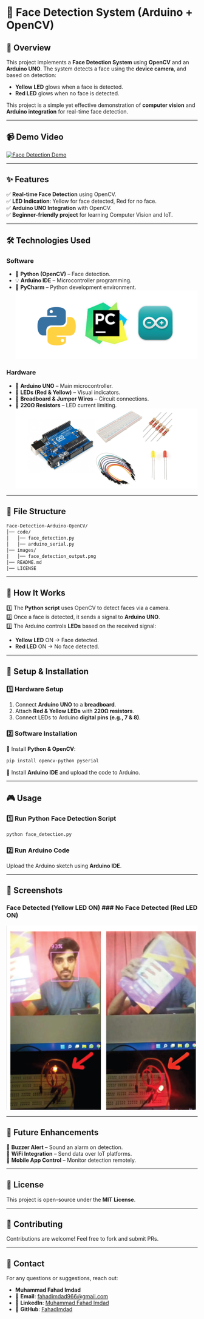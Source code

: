 # 🎯 Face Detection System (Arduino + OpenCV)  

## 📌 Overview  
This project implements a **Face Detection System** using **OpenCV** and an **Arduino UNO**. The system detects a face using the **device camera**, and based on detection:  
- **Yellow LED** glows when a face is detected.  
- **Red LED** glows when no face is detected.  

This project is a simple yet effective demonstration of **computer vision** and **Arduino integration** for real-time face detection.  

---

## 📹 Demo Video  
[![Face Detection Demo](https://img.youtube.com/vi/2xxO79XVWUc/0.jpg)](https://youtube.com/shorts/2xxO79XVWUc)  

---

## ✨ Features  
✅ **Real-time Face Detection** using OpenCV.  
✅ **LED Indication**: Yellow for face detected, Red for no face.  
✅ **Arduino UNO Integration** with OpenCV.  
✅ **Beginner-friendly project** for learning Computer Vision and IoT.  

---

## 🛠 Technologies Used  

### **Software**  
- 🐍 **Python (OpenCV)** – Face detection.  
- 💡 **Arduino IDE** – Microcontroller programming.  
- 🔹 **PyCharm** – Python development environment.  
![Face Detected](Face-Detection-Arduino-OpenCV/images/software.png)

### **Hardware**  
- 🔌 **Arduino UNO** – Main microcontroller.  
- 🔴 **LEDs (Red & Yellow)** – Visual indicators.  
- 🔗 **Breadboard & Jumper Wires** – Circuit connections.  
- 🔧 **220Ω Resistors** – LED current limiting.
![Face Detected](Face-Detection-Arduino-OpenCV/images/hardware.png)   

---

## 📂 File Structure  
```plaintext
Face-Detection-Arduino-OpenCV/
│── code/
│   │── face_detection.py
│   │── arduino_serial.py
│── images/
│   │── face_detection_output.png
│── README.md
│── LICENSE
```

---

## 🚀 How It Works  
1️⃣ The **Python script** uses OpenCV to detect faces via a camera.  
2️⃣ Once a face is detected, it sends a signal to **Arduino UNO**.  
3️⃣ The Arduino controls **LEDs** based on the received signal:  
   - **Yellow LED** ON → Face detected.  
   - **Red LED** ON → No face detected.  

---

## 🔧 Setup & Installation  

### **1️⃣ Hardware Setup**  
1. Connect **Arduino UNO** to a **breadboard**.  
2. Attach **Red & Yellow LEDs** with **220Ω resistors**.  
3. Connect LEDs to Arduino **digital pins (e.g., 7 & 8)**.  

### **2️⃣ Software Installation**  
🔹 Install **Python & OpenCV**:  
```sh
pip install opencv-python pyserial
```
🔹 Install **Arduino IDE** and upload the code to Arduino.  

---

## 🎮 Usage  

### **1️⃣ Run Python Face Detection Script**  
```sh
python face_detection.py
```
### **2️⃣ Run Arduino Code**  
Upload the Arduino sketch using **Arduino IDE**.  

---

## 📸 Screenshots  

### **Face Detected (Yellow LED ON)**              ### **No Face Detected (Red LED ON)**  
![Face Detected](Face-Detection-Arduino-OpenCV/images/face_detection_output.png)  

---

## 🔮 Future Enhancements  
🚀 **Buzzer Alert** – Sound an alarm on detection.  
📡 **WiFi Integration** – Send data over IoT platforms.  
📱 **Mobile App Control** – Monitor detection remotely.  

---

## 📄 License  
This project is open-source under the **MIT License**.  

---

## 🤝 Contributing  
Contributions are welcome! Feel free to fork and submit PRs.  

---

## 📧 Contact  
For any questions or suggestions, reach out:  
- **Muhammad Fahad Imdad**  
- 📧 **Email**: [fahadimdad966@gmail.com](mailto:fahadimdad966@gmail.com)  
- 🔗 **LinkedIn**: [Muhammad Fahad Imdad](https://www.linkedin.com/in/muhammad-fahad-imdad)  
- 🐙 **GitHub**: [FahadImdad](https://github.com/FahadImdad)  

